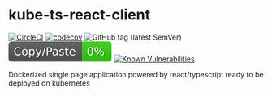# kube-ts-react-client
[![CircleCI](https://circleci.com/gh/kube-js/kube-ts-react-client.svg?style=svg)](https://circleci.com/gh/kube-js/kube-ts-react-client)
[![codecov](https://codecov.io/gh/kube-js/kube-ts-react-client/branch/master/graph/badge.svg)](https://codecov.io/gh/kube-js/kube-ts-react-client)
![GitHub tag (latest SemVer)](https://img.shields.io/github/tag/kube-js/kube-ts-react-client.svg)
![jscpd](assets/jscpd-badge.svg)
[![Known Vulnerabilities](https://snyk.io/test/github/kube-js/kube-ts-react-client/badge.svg?targetFile=package.json)](https://snyk.io/test/github/kube-js/kube-ts-react-client?targetFile=package.json)

Dockerized single page application powered by react/typescript ready to be deployed on kubernetes 

